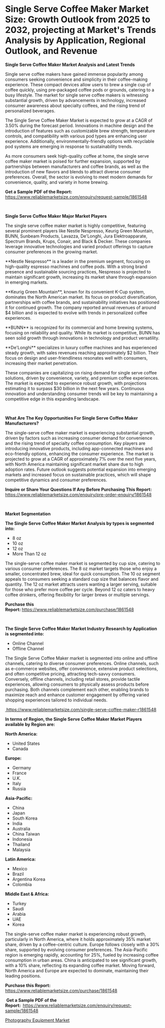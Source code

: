 <p><h1>Single Serve Coffee Maker Market Size: Growth Outlook from 2025 to 2032, projecting at Market's Trends Analysis by Application, Regional Outlook, and Revenue</h1></p><p><strong>Single Serve Coffee Maker Market Analysis and Latest Trends</strong></p>
<p><p>Single serve coffee makers have gained immense popularity among consumers seeking convenience and simplicity in their coffee-making experience. These compact devices allow users to brew a single cup of coffee quickly, using pre-packaged coffee pods or grounds, catering to a busy lifestyle. The market for single serve coffee makers is witnessing substantial growth, driven by advancements in technology, increased consumer awareness about specialty coffees, and the rising trend of personalized beverages. </p><p>The Single Serve Coffee Maker Market is expected to grow at a CAGR of 3.50% during the forecast period. Innovations in machine design and the introduction of features such as customizable brew strength, temperature controls, and compatibility with various pod types are enhancing user experience. Additionally, environmentally-friendly options with recyclable pod systems are emerging in response to sustainability trends. </p><p>As more consumers seek high-quality coffee at home, the single serve coffee maker market is poised for further expansion, supported by partnerships between manufacturers and coffee brands, as well as the introduction of new flavors and blends to attract diverse consumer preferences. Overall, the sector is evolving to meet modern demands for convenience, quality, and variety in home brewing.</p></p>
<p><strong>Get a Sample PDF of the Report:&nbsp;</strong> <a href="https://www.reliablemarketsize.com/enquiry/request-sample/1861548?utm_campaign=3536&utm_medium=2&utm_source=Github&utm_content=ia&utm_term=04042025&utm_id=single-serve-coffee-maker">https://www.reliablemarketsize.com/enquiry/request-sample/1861548</a></p>
<p>&nbsp;</p>
<p><strong>Single Serve Coffee Maker Major Market Players</strong></p>
<p><p>The single serve coffee maker market is highly competitive, featuring several prominent players like Nestle Nespresso, Keurig Green Mountain, BUNN, Sunbeam Products, Lavazza, De'Longhi, Jura Elektroapparate, Spectrum Brands, Krups, Conair, and Black & Decker. These companies leverage innovative technologies and varied product offerings to capture consumer preferences in the growing market.</p><p>**Nestle Nespresso** is a leader in the premium segment, focusing on high-quality espresso machines and coffee pods. With a strong brand presence and sustainable sourcing practices, Nespresso is projected to maintain significant growth, increasing its market share through expansion in emerging markets.</p><p>**Keurig Green Mountain**, known for its convenient K-Cup system, dominates the North American market. Its focus on product diversification, partnerships with coffee brands, and sustainability initiatives has positioned it for continued growth. The company reported annual revenues of around $4 billion and is expected to evolve with trends in personalized coffee experiences.</p><p>**BUNN** is recognized for its commercial and home brewing systems, focusing on reliability and quality. While its market is competitive, BUNN has seen solid growth through innovations in technology and product versatility.</p><p>**De'Longhi** specializes in luxury coffee machines and has experienced steady growth, with sales revenues reaching approximately $2 billion. Their focus on design and user-friendliness resonates well with consumers, increasing their market penetration.</p><p>These companies are capitalizing on rising demand for single serve coffee solutions, driven by convenience, variety, and premium coffee experiences. The market is expected to experience robust growth, with projections estimating it to surpass $30 billion in the next few years. Continuous innovation and understanding consumer trends will be key to maintaining a competitive edge in this expanding landscape.</p></p>
<p>&nbsp;</p>
<p><strong>What Are The Key Opportunities For Single Serve Coffee Maker Manufacturers?</strong></p>
<p><p>The single-serve coffee maker market is experiencing substantial growth, driven by factors such as increasing consumer demand for convenience and the rising trend of specialty coffee consumption. Key players are introducing innovative products, including app-connected machines and eco-friendly options, enhancing the consumer experience. The market is projected to grow at a CAGR of approximately 7% over the next five years, with North America maintaining significant market share due to high adoption rates. Future outlook suggests potential expansion into emerging markets and increased focus on sustainable practices, which will shape competitive dynamics and consumer preferences.</p></p>
<p><strong>Inquire or Share Your Questions If Any Before Purchasing This Report:</strong> <a href="https://www.reliablemarketsize.com/enquiry/pre-order-enquiry/1861548?utm_campaign=3536&utm_medium=2&utm_source=Github&utm_content=ia&utm_term=04042025&utm_id=single-serve-coffee-maker">https://www.reliablemarketsize.com/enquiry/pre-order-enquiry/1861548</a></p>
<p>&nbsp;</p>
<p><strong>Market Segmentation</strong></p>
<p><strong>The Single Serve Coffee Maker Market Analysis by types is segmented into:</strong></p>
<p><ul><li>8 oz</li><li>10 oz</li><li>12 oz</li><li>More Than 12 oz</li></ul></p>
<p><p>The single-serve coffee maker market is segmented by cup size, catering to various consumer preferences. The 8 oz market targets those who enjoy a smaller, concentrated brew, ideal for quick consumption. The 10 oz segment appeals to consumers seeking a standard cup size that balances flavor and quantity. The 12 oz market attracts users wanting a larger serving, suitable for those who prefer more coffee per cycle. Beyond 12 oz caters to heavy coffee drinkers, offering flexibility for larger brews or multiple servings.</p></p>
<p><strong>Purchase this Report:&nbsp;</strong><a href="https://www.reliablemarketsize.com/purchase/1861548?utm_campaign=3536&utm_medium=2&utm_source=Github&utm_content=ia&utm_term=04042025&utm_id=single-serve-coffee-maker">https://www.reliablemarketsize.com/purchase/1861548</a></p>
<p>&nbsp;</p>
<p><strong>The Single Serve Coffee Maker Market Industry Research by Application is segmented into:</strong></p>
<p><ul><li>Online Channel</li><li>Offline Channel</li></ul></p>
<p><p>The Single Serve Coffee Maker market is segmented into online and offline channels, catering to diverse consumer preferences. Online channels, such as e-commerce websites, offer convenience, extensive product selections, and often competitive pricing, attracting tech-savvy consumers. Conversely, offline channels, including retail stores, provide tactile experiences, allowing consumers to physically assess products before purchasing. Both channels complement each other, enabling brands to maximize reach and enhance customer engagement by offering varied shopping experiences tailored to individual needs.</p></p>
<p><a href="https://www.reliablemarketsize.com/single-serve-coffee-maker-r1861548?utm_campaign=3536&utm_medium=2&utm_source=Github&utm_content=ia&utm_term=04042025&utm_id=single-serve-coffee-maker">&nbsp;https://www.reliablemarketsize.com/single-serve-coffee-maker-r1861548</a></p>
<p><strong>In terms of Region, the Single Serve Coffee Maker Market Players available by Region are:</strong></p>
<p>
    <p> <strong> North America: </strong>
        <ul>
            <li>United States</li>
            <li>Canada</li>
        </ul>
        </p> 
    <p> <strong> Europe: </strong>
        <ul>
            <li>Germany</li>
            <li>France</li>
            <li>U.K.</li>
            <li>Italy</li>
            <li>Russia</li>
        </ul>
        </p> 
    <p> <strong> Asia-Pacific: </strong>
        <ul>
            <li>China</li>
            <li>Japan</li>
            <li>South Korea</li>
            <li>India</li>
            <li>Australia</li>
            <li>China Taiwan</li>
            <li>Indonesia</li>
            <li>Thailand</li>
            <li>Malaysia</li>
        </ul>
        </p> 
    <p> <strong> Latin America: </strong>
        <ul>
            <li>Mexico</li>
            <li>Brazil</li>
            <li>Argentina Korea</li>
            <li>Colombia</li>
        </ul>
        </p> 
    <p> <strong> Middle East & Africa: </strong>
        <ul>
            <li>Turkey</li>
            <li>Saudi</li>
            <li>Arabia</li>
            <li>UAE</li>
            <li>Korea</li>
        </ul>
    </p>
    </p>
<p><p>The single-serve coffee maker market is experiencing robust growth, particularly in North America, where it holds approximately 35% market share, driven by a coffee-centric culture. Europe follows closely with a 30% share, supported by evolving consumer preferences. The Asia-Pacific region is emerging rapidly, accounting for 25%, fueled by increasing coffee consumption in urban areas. China is anticipated to see significant growth, with a 10% share, reflecting its expanding coffee market. Moving forward, North America and Europe are expected to dominate, maintaining their leading positions.</p></p>
<p><strong>Purchase this Report: </strong><a href="https://www.reliablemarketsize.com/purchase/1861548?utm_campaign=3536&utm_medium=2&utm_source=Github&utm_content=ia&utm_term=04042025&utm_id=single-serve-coffee-maker">https://www.reliablemarketsize.com/purchase/1861548</a></p>
<p>&nbsp;<strong>Get a Sample PDF of the Report:&nbsp;&nbsp;</strong><a href="https://www.reliablemarketsize.com/enquiry/request-sample/1861548?utm_campaign=3536&utm_medium=2&utm_source=Github&utm_content=ia&utm_term=04042025&utm_id=single-serve-coffee-maker">https://www.reliablemarketsize.com/enquiry/request-sample/1861548</a></p>
<p><strong></strong></p>
<p><p><a href="https://github.com/beyeagamizjp/Market-Research-Report-List-1/blob/main/photography-equipment-market.md?utm_campaign=3536&utm_medium=2&utm_source=Github&utm_content=ia&utm_term=04042025&utm_id=single-serve-coffee-maker">Photography Equipment Market</a></p></p>